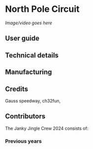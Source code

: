 # North Pole Circuit

*Image/video goes here*

## User guide

## Technical details

## Manufacturing

## Credits

Gauss speedway, ch32fun,  

## Contributors
The Janky Jingle Crew 2024 consists of: 



### Previous years